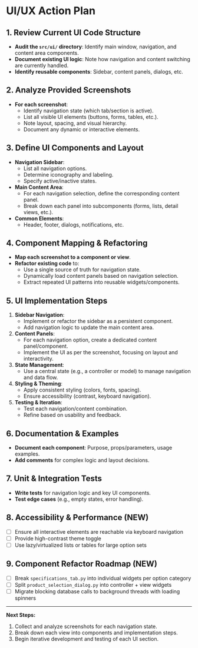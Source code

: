# UI/UX Action Plan

## 1. Review Current UI Code Structure
- **Audit the `src/ui/` directory**: Identify main window, navigation, and content area components.
- **Document existing UI logic**: Note how navigation and content switching are currently handled.
- **Identify reusable components**: Sidebar, content panels, dialogs, etc.

## 2. Analyze Provided Screenshots
- **For each screenshot**:
  - Identify navigation state (which tab/section is active).
  - List all visible UI elements (buttons, forms, tables, etc.).
  - Note layout, spacing, and visual hierarchy.
  - Document any dynamic or interactive elements.

## 3. Define UI Components and Layout
- **Navigation Sidebar**:
  - List all navigation options.
  - Determine iconography and labeling.
  - Specify active/inactive states.
- **Main Content Area**:
  - For each navigation selection, define the corresponding content panel.
  - Break down each panel into subcomponents (forms, lists, detail views, etc.).
- **Common Elements**:
  - Header, footer, dialogs, notifications, etc.

## 4. Component Mapping & Refactoring
- **Map each screenshot to a component or view**.
- **Refactor existing code** to:
  - Use a single source of truth for navigation state.
  - Dynamically load content panels based on navigation selection.
  - Extract repeated UI patterns into reusable widgets/components.

## 5. UI Implementation Steps
1. **Sidebar Navigation**:
   - Implement or refactor the sidebar as a persistent component.
   - Add navigation logic to update the main content area.
2. **Content Panels**:
   - For each navigation option, create a dedicated content panel/component.
   - Implement the UI as per the screenshot, focusing on layout and interactivity.
3. **State Management**:
   - Use a central state (e.g., a controller or model) to manage navigation and data flow.
4. **Styling & Theming**:
   - Apply consistent styling (colors, fonts, spacing).
   - Ensure accessibility (contrast, keyboard navigation).
5. **Testing & Iteration**:
   - Test each navigation/content combination.
   - Refine based on usability and feedback.

## 6. Documentation & Examples
- **Document each component**: Purpose, props/parameters, usage examples.
- **Add comments** for complex logic and layout decisions.

## 7. Unit & Integration Tests
- **Write tests** for navigation logic and key UI components.
- **Test edge cases** (e.g., empty states, error handling).

## 8. Accessibility & Performance (NEW)
- [ ] Ensure all interactive elements are reachable via keyboard navigation
- [ ] Provide high-contrast theme toggle
- [ ] Use lazy/virtualized lists or tables for large option sets

## 9. Component Refactor Roadmap (NEW)
- [ ] Break `specifications_tab.py` into individual widgets per option category
- [ ] Split `product_selection_dialog.py` into controller + view widgets
- [ ] Migrate blocking database calls to background threads with loading spinners

---

**Next Steps:**
1. Collect and analyze screenshots for each navigation state.
2. Break down each view into components and implementation steps.
3. Begin iterative development and testing of each UI section. 